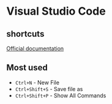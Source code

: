 # Visual Studio Code
## shortcuts

[Official documentation](https://code.visualstudio.com/docs/getstarted/keybindings)

## Most used

- `Ctrl+N` - New File
- `Ctrl+Shift+S` - Save file as
- `Ctrl+Shift+P` - Show All Commands